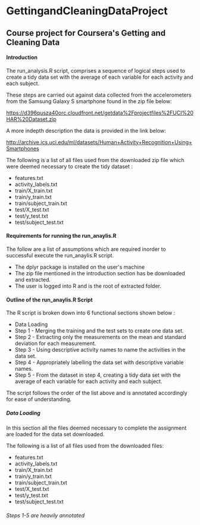 # GettingandCleaningDataProject

## Course project for Coursera's Getting and Cleaning Data

#### Introduction

The run_analysis.R script, comprises a sequence of logical steps used to create a tidy data set with the average of each variable for each activity and each subject. 

These steps are carried out against data collected from the accelerometers from the Samsung Galaxy S smartphone found in the  zip file below:

https://d396qusza40orc.cloudfront.net/getdata%2Fprojectfiles%2FUCI%20HAR%20Dataset.zip 

A more indepth description the data is provided in the link below:

http://archive.ics.uci.edu/ml/datasets/Human+Activity+Recognition+Using+Smartphones

 The following is a list of all files used from the downloaded zip file which were deemed necessary to create the tidy dataset :
 
 * features.txt 
 * activity_labels.txt 
 * train/X_train.txt 
 * train/y_train.txt
 * train/subject_train.txt
 * test/X_test.txt 
 * test/y_test.txt 
 * test/subject_test.txt

####  Requirements for running the run_anaylis.R

 The follow are a list of assumptions which are required inorder to successful execute the run_anaylis.R script.

 * The dplyr package is installed on the user's machine
 * The zip file mentioned in the introduction section has be downloaded and extracted.
 * The user is logged into R and is the root of extracted folder.

####  Outline of the run_anaylis.R Script

 The  R script is broken down into 6 functional sections shown below :
 
 * Data Loading
 * Step 1 - Merging the training and the test sets to create one data set.
 * Step 2 - Extracting only the measurements on the mean and standard deviation for each measurement.
 * Step 3 - Using descriptive activity names to name the activities in the data set.
 * Step 4 - Appropriately labelling the data set with descriptive variable names. 
 * Step 5 - From the dataset in step 4, creating a tidy data set with the average of each variable for each activity and each subject.
 
  The script follows the order of the list above and is annotated  accordingly for ease of understanding.
 
##### Data Loading
 In this section all the files deemed necessary to complete the assignment are loaded for the data set downloaded. 
 
 The following is a list of all files used from the downloaded files:
 
 * features.txt 
 * activity_labels.txt 
 * train/X_train.txt 
 * train/y_train.txt
 * train/subject_train.txt
 * test/X_test.txt 
 * test/y_test.txt 
 * test/subject_test.txt
 
###### Steps 1-5 are heavily annotated



